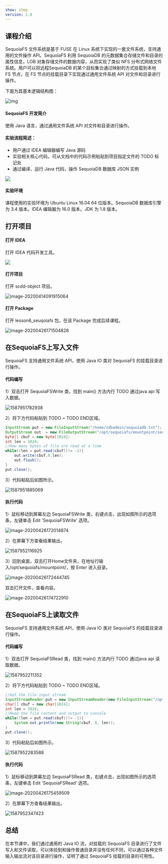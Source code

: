 ```yaml
---
show: step
version: 1.0 
---
```


## 课程介绍

SequoiaFS 文件系统是基于 FUSE 在 Linux 系统下实现的一套文件系统，支持通用的文件操作 API。SequoiaFS 利用 SequoiaDB 的元数据集合存储文件和目录的属性信息，LOB 对象存储文件的数据内容，从而实现了类似 NFS 分布式网络文件系统。用户可以将远程SequoiaDB 的某个目标集合通过映射的方式挂载到本地 FS 节点，在 FS 节点的挂载目录下实现通过通用文件系统 API 对文件和目录进行操作。

下面为其基本逻辑结构图：



![img](http://doc.sequoiadb.com/cn/index/Public/Home/images/302/sequoiafs/model.png)

#### SequoiaFS 开发简介

使用 Java 语言，通过通用文件系统 API 对文件和目录进行操作。

#### 实验流程简述：

- 用户通过 IDEA 编辑器编写 Java 源码
- 实验相关核心代码，可从文档中的代码示例粘贴到项目指定文件的 TODO 标记处
- 通过编译、运行 Java 代码，操作 SequoiaDB 数据库 JSON 实例

![](https://doc.shiyanlou.com/courses/1736/1207281/7b1731fc121e3b460dcd9841eb0218a6-0)

#### 实验环境

课程使用的实验环境为 Ubuntu Linux 16.04 64 位版本。SequoiaDB 数据库引擎为 3.4 版本。IDEA 编辑器为 16.0 版本。JDK 为 1.8 版本。

## 打开项目

#### 打开 IDEA

打开 IDEA 代码开发工具。

![](https://doc.shiyanlou.com/courses/1736/1207281/06650396616c742995bb63fcf933fac5-0)

#### 打开项目

打开 scdd-object 项目。

![image-20200414091915064](https://doc.shiyanlou.com/courses/1737/1207281/8fae6ec098d2e1f9a431636f6f919ad8-0)

#### 打开 Package

打开 lesson6_seuqoiafs 包，在该 Package 完成后续课程。

![image-20200426171504828](https://doc.shiyanlou.com/courses/1737/1207281/17c743f6aa570c606bfe5c2f08995c9f-0)

## 在SequoiaFS上写入文件

SequoiaFS 支持通用文件系统 API，使用 Java IO 类对 SequoiaFS 的挂载目录进行操作。

#### 代码编写

1）双击打开 SequoiaFSWrite 类，找到 main() 方法内行 TODO  通过java api 写入数据。

![1587951782938](https://doc.shiyanlou.com/courses/1737/1207281/b3196e9fef92149ed866c2d7f840ca77-0)

2）将下方代码粘贴到 TODO ~ TODO END区域。

```java
InputStream put = new FileInputStream("/home/sdbadmin/sequoiadb.txt");
OutputStream out  = new FileOutputStream("/opt/sequoiafs/mountpoint/sequoiadb.txt");
byte[] cbuf = new byte[1024];
int len = 1024;
//How many bytes of file are read at a time
while((len = put.read(cbuf))!= -1){
    out.write(cbuf,0,len);
    out.flush();
}
put.close();
```

3）代码粘贴后如图所示。

![1587951885069](https://doc.shiyanlou.com/courses/1737/1207281/bd9994cba491e42b01b5fb0ffa3fbef1-0)

#### 执行代码

1）鼠标移动到屏幕左边 SequoiaFSWrite 类，右键点击，出现如图所示的选项条，左键单击 Edit 'SequoiaFSWrite' 选项。

![image-20200426172014874](https://doc.shiyanlou.com/courses/1737/1207281/2a03c1bf11febcdc8b7e9b958ca20364-0)

2）在屏幕下方查看结果输出。

![1587952116925](https://doc.shiyanlou.com/courses/1737/1207281/b60b51645c9d4797bc5415497615a4e5-0)

3）回到桌面，双击打开Home文件夹，在地址行输入/opt/sequoiafs/mountpoint/，按 Enter 进入目录。

![image-20200426172444745](https://doc.shiyanlou.com/courses/1737/1207281/1e3b58b5870854e9993342b7f7a9ffcd-0)

双击打开文件，查看内容。

![image-20200426174722910](https://doc.shiyanlou.com/courses/1737/1207281/b0d317ab87725098bfddca138579326e-0)



## 在SequoiaFS上读取文件

SequoiaFS 支持通用文件系统 API，使用 Java IO 类对 SequoiaFS 的挂载目录进行操作。

#### 代码编写

1）双击打开 SequoiaFSRead 类，找到 main() 方法内行 TODO  通过java api 读取数据。

![1587952211352](https://doc.shiyanlou.com/courses/1737/1207281/a393ba2f5efc78e3e2dce6151a966ec7-0)

2）将下方代码粘贴到 TODO ~ TODO END区域。

```java
//Get the file input stream
InputStreamReader put = new InputStreamReader(new FileInputStream("/opt/sequoiafs/mountpoint/sequoiadb.txt"), "utf-8");
char[] cbuf = new char[1024];
int len = 1024;
//Read the file content and output to console
while((len = put.read(cbuf))!= -1){
    System.out.println(new String(cbuf, 0, len));
}
put.close();
```

3）代码粘贴后如图所示。

![1587952283588](https://doc.shiyanlou.com/courses/1737/1207281/a8a7b74d92d0789899df80494a240fd3-0)

#### 执行代码

1）鼠标移动到屏幕左边 SequoiaFSRead 类，右键点击，出现如图所示的选项条，左键单击 Edit 'SequoiaFSRead' 选项。

![image-20200426175459509](https://doc.shiyanlou.com/courses/1737/1207281/e2fb51e72406d6ea444e504ab7516bf1-0)

2）在屏幕下方查看结果输出。

![1587952347423](https://doc.shiyanlou.com/courses/1737/1207281/7306dd8c02c89415a60d71a190088bf6-0)

## 总结

在本节课中，我们通过通用的 Java IO 流，对挂载的 SequoiaFS 目录进行了文件写入和文件读取，可以体验到和操作普通目录并没有任何不同，可以通过各种文件输入输出流对该目录进行操作，证明了通过 SequoiaFS 挂载的目录的可用性。
